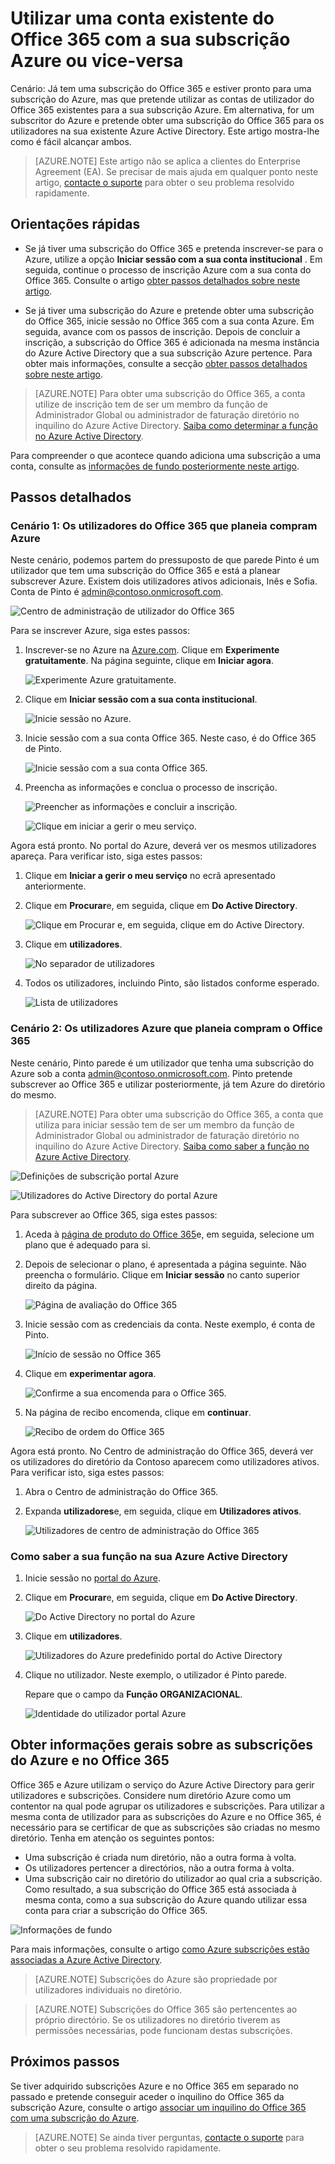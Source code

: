 <properties
    pageTitle="Partilhar uma única inquilino do Azure AD entre subscrições do Office 365 e Azure | Microsoft Azure"
    description="Saiba como partilhar o seu inquilino do Office 365 Azure AD e dos seus utilizadores com a sua subscrição Azure, ou vice-versa"
    services=""
    documentationCenter=""
    authors="JiangChen79"
    manager="mbaldwin"
    editor=""
    tags="billing,top-support-issue"/>

<tags
    ms.service="billing"
    ms.workload="na"
    ms.tgt_pltfrm="ibiza"
    ms.devlang="na"
    ms.topic="article"
    ms.date="08/17/2016"
    ms.author="cjiang"/>

# <a name="use-an-existing-office-365-account-with-your-azure-subscription-or-vice-versa"></a>Utilizar uma conta existente do Office 365 com a sua subscrição Azure ou vice-versa
Cenário: Já tem uma subscrição do Office 365 e estiver pronto para uma subscrição do Azure, mas que pretende utilizar as contas de utilizador do Office 365 existentes para a sua subscrição Azure. Em alternativa, for um subscritor do Azure e pretende obter uma subscrição do Office 365 para os utilizadores na sua existente Azure Active Directory. Este artigo mostra-lhe como é fácil alcançar ambos.

> [AZURE.NOTE] Este artigo não se aplica a clientes do Enterprise Agreement (EA). Se precisar de mais ajuda em qualquer ponto neste artigo, [contacte o suporte](https://portal.azure.com/?#blade/Microsoft_Azure_Support/HelpAndSupportBlade) para obter o seu problema resolvido rapidamente.


## <a name="quick-guidance"></a>Orientações rápidas

- Se já tiver uma subscrição do Office 365 e pretenda inscrever-se para o Azure, utilize a opção **Iniciar sessão com a sua conta institucional** . Em seguida, continue o processo de inscrição Azure com a sua conta do Office 365. Consulte o artigo [obter passos detalhados sobre neste artigo](#s1).

- Se já tiver uma subscrição do Azure e pretende obter uma subscrição do Office 365, inicie sessão no Office 365 com a sua conta Azure. Em seguida, avance com os passos de inscrição. Depois de concluir a inscrição, a subscrição do Office 365 é adicionada na mesma instância do Azure Active Directory que a sua subscrição Azure pertence. Para obter mais informações, consulte a secção [obter passos detalhados sobre neste artigo](#s2).

>[AZURE.NOTE] Para obter uma subscrição do Office 365, a conta utilize de inscrição tem de ser um membro da função de Administrador Global ou administrador de faturação diretório no inquilino do Azure Active Directory. [Saiba como determinar a função no Azure Active Directory](#how-to-know-your-role-in-your-azure-active-directory).

Para compreender o que acontece quando adiciona uma subscrição a uma conta, consulte as [informações de fundo posteriormente neste artigo](#background-information).

## <a name="detailed-steps"></a>Passos detalhados
<a id="s1"></a>
### <a name="scenario-1-office-365-users-who-plan-to-buy-azure"></a>Cenário 1: Os utilizadores do Office 365 que planeia compram Azure
Neste cenário, podemos partem do pressuposto de que parede Pinto é um utilizador que tem uma subscrição do Office 365 e está a planear subscrever Azure. Existem dois utilizadores ativos adicionais, Inês e Sofia. Conta de Pinto é admin@contoso.onmicrosoft.com.

![Centro de administração de utilizador do Office 365](./media/billing-use-existing-office-365-account-azure-subscription/1-office365-users-admin-center.png)

Para se inscrever Azure, siga estes passos:

1. Inscrever-se no Azure na [Azure.com](https://azure.microsoft.com/). Clique em **Experimente gratuitamente**. Na página seguinte, clique em **Iniciar agora**.

    ![Experimente Azure gratuitamente.](./media/billing-use-existing-office-365-account-azure-subscription/2-azure-signup-try-free.png)

2. Clique em **Iniciar sessão com a sua conta institucional**.

    ![Inicie sessão no Azure.](./media/billing-use-existing-office-365-account-azure-subscription/3-sign-in-to-azure.png)

3. Inicie sessão com a sua conta Office 365. Neste caso, é do Office 365 de Pinto.

    ![Inicie sessão com a sua conta Office 365.](./media/billing-use-existing-office-365-account-azure-subscription/4-sign-in-with-org-account.png)

4. Preencha as informações e conclua o processo de inscrição.

    ![Preencher as informações e concluir a inscrição.](./media/billing-use-existing-office-365-account-azure-subscription/5-azure-sign-up-fill-information.png)

    ![Clique em iniciar a gerir o meu serviço.](./media/billing-use-existing-office-365-account-azure-subscription/6-azure-start-managing-my-service.png)

Agora está pronto. No portal do Azure, deverá ver os mesmos utilizadores apareça. Para verificar isto, siga estes passos:

1. Clique em **Iniciar a gerir o meu serviço** no ecrã apresentado anteriormente.
2. Clique em **Procurar**e, em seguida, clique em **Do Active Directory**.

    ![Clique em Procurar e, em seguida, clique em do Active Directory.](./media/billing-use-existing-office-365-account-azure-subscription/7-azure-portal-browse-ad.png)

3. Clique em **utilizadores**.

    ![No separador de utilizadores](./media/billing-use-existing-office-365-account-azure-subscription/8-azure-portal-ad-users-tab.png)

4. Todos os utilizadores, incluindo Pinto, são listados conforme esperado.

    ![Lista de utilizadores](./media/billing-use-existing-office-365-account-azure-subscription/9-azure-portal-ad-users.png)

<a id="s2"></a>
### <a name="scenario-2-azure-users-who-plan-to-buy-office-365"></a>Cenário 2: Os utilizadores Azure que planeia compram o Office 365

Neste cenário, Pinto parede é um utilizador que tenha uma subscrição do Azure sob a conta admin@contoso.onmicrosoft.com. Pinto pretende subscrever ao Office 365 e utilizar posteriormente, já tem Azure do diretório do mesmo.

>[AZURE.NOTE] Para obter uma subscrição do Office 365, a conta que utiliza para iniciar sessão tem de ser um membro da função de Administrador Global ou administrador de faturação diretório no inquilino do Azure Active Directory. [Saiba como saber a função no Azure Active Directory](#how-to-know-your-role-in-your-azure-active-directory).

![Definições de subscrição portal Azure](./media/billing-use-existing-office-365-account-azure-subscription/10-azure-portal-settings-subscription.png)

![Utilizadores do Active Directory do portal Azure](./media/billing-use-existing-office-365-account-azure-subscription/11-azure-portal-ads-users.png)

Para subscrever ao Office 365, siga estes passos:

1. Aceda à [página de produto do Office 365](https://products.office.com/business)e, em seguida, selecione um plano que é adequado para si.
2. Depois de selecionar o plano, é apresentada a página seguinte. Não preencha o formulário. Clique em **Iniciar sessão** no canto superior direito da página.

    ![Página de avaliação do Office 365](./media/billing-use-existing-office-365-account-azure-subscription/12-office-365-trial-page.png)

3. Inicie sessão com as credenciais da conta. Neste exemplo, é conta de Pinto.

    ![Início de sessão no Office 365](./media/billing-use-existing-office-365-account-azure-subscription/13-office-365-sign-in.png)

4. Clique em **experimentar agora**.

    ![Confirme a sua encomenda para o Office 365.](./media/billing-use-existing-office-365-account-azure-subscription/14-office-365-confirm-your-order.png)

5. Na página de recibo encomenda, clique em **continuar**.

    ![Recibo de ordem do Office 365](./media/billing-use-existing-office-365-account-azure-subscription/15-office-365-order-receipt.png)

Agora está pronto. No Centro de administração do Office 365, deverá ver os utilizadores do diretório da Contoso aparecem como utilizadores ativos. Para verificar isto, siga estes passos:

1. Abra o Centro de administração do Office 365.
2. Expanda **utilizadores**e, em seguida, clique em **Utilizadores ativos**.

    ![Utilizadores de centro de administração do Office 365](./media/billing-use-existing-office-365-account-azure-subscription/16-office-365-admin-center-users.png)

### <a name="how-to-know-your-role-in-your-azure-active-directory"></a>Como saber a sua função na sua Azure Active Directory

1. Inicie sessão no [portal do Azure](https://portal.azure.com/).
2. Clique em **Procurar**e, em seguida, clique em **Do Active Directory**.

    ![Do Active Directory no portal do Azure](./media/billing-use-existing-office-365-account-azure-subscription/7-azure-portal-browse-ad.png)

3. Clique em **utilizadores**.

    ![Utilizadores do Azure predefinido portal do Active Directory](./media/billing-use-existing-office-365-account-azure-subscription/17-azure-portal-default-ad-users.png)

4. Clique no utilizador. Neste exemplo, o utilizador é Pinto parede.

    Repare que o campo da **Função ORGANIZACIONAL**.

    ![Identidade do utilizador portal Azure](./media/billing-use-existing-office-365-account-azure-subscription/18-azure-portal-user-identity.png)

## <a name="background-information-about-azure-and-office-365-subscriptions"></a>Obter informações gerais sobre as subscrições do Azure e no Office 365
Office 365 e Azure utilizam o serviço do Azure Active Directory para gerir utilizadores e subscrições. Considere num diretório Azure como um contentor na qual pode agrupar os utilizadores e subscrições. Para utilizar a mesma conta de utilizador para as subscrições do Azure e no Office 365, é necessário para se certificar de que as subscrições são criadas no mesmo diretório. Tenha em atenção os seguintes pontos:

- Uma subscrição é criada num diretório, não a outra forma à volta.
- Os utilizadores pertencer a directórios, não a outra forma à volta.
- Uma subscrição cair no diretório do utilizador ao qual cria a subscrição. Como resultado, a sua subscrição do Office 365 está associada à mesma conta, como a sua subscrição do Azure quando utilizar essa conta para criar a subscrição do Office 365.

![Informações de fundo](./media/billing-use-existing-office-365-account-azure-subscription/19-background-information.png)

Para mais informações, consulte o artigo [como Azure subscrições estão associadas a Azure Active Directory](./active-directory/active-directory-how-subscriptions-associated-directory.md).

>[AZURE.NOTE] Subscrições do Azure são propriedade por utilizadores individuais no diretório.

>[AZURE.NOTE] Subscrições do Office 365 são pertencentes ao próprio directório. Se os utilizadores no diretório tiverem as permissões necessárias, pode funcionam destas subscrições.

## <a name="next-steps"></a>Próximos passos
Se tiver adquirido subscrições Azure e no Office 365 em separado no passado e pretende conseguir aceder o inquilino do Office 365 da subscrição Azure, consulte o artigo [associar um inquilino do Office 365 com uma subscrição do Azure](billing-add-office-365-tenant-to-azure-subscription.md).

> [AZURE.NOTE] Se ainda tiver perguntas, [contacte o suporte](https://portal.azure.com/?#blade/Microsoft_Azure_Support/HelpAndSupportBlade) para obter o seu problema resolvido rapidamente.
